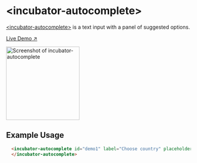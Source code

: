 # &lt;incubator-autocomplete&gt;

[&lt;incubator-autocomplete&gt;](https://vaadin.com/directory/component/vaadinincubator-autocomplete) is a text input with a panel of suggested options.

[Live Demo ↗](https://incubator.app.fi/incubator-autocomplete-demo/index.html)

[<img src="https://raw.githubusercontent.com/vaadin/incubator-autocomplete/master/screenshot.gif" width="200" alt="Screenshot of incubator-autocomplete">](https://vaadin.com/directory/component/vaadinincubator-autocomplete)

## Example Usage

```html
  <incubator-autocomplete id="demo1" label="Choose country" placeholder="Start typing a country name..." options="[[options]]">
  </incubator-autocomplete>
```
